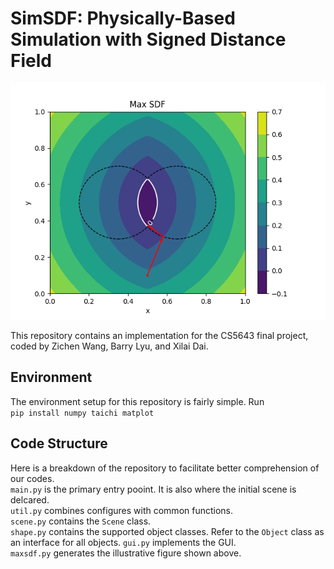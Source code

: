 # SimSDF: Physically-Based Simulation with Signed Distance Field

![Example Figure](./figures/max_sdf.png)

This repository contains an implementation for the CS5643 final project, coded by Zichen Wang, Barry Lyu, and Xilai Dai.

## Environment
The environment setup for this repository is fairly simple. Run  
``` pip install numpy taichi matplot ```

## Code Structure
Here is a breakdown of the repository to facilitate better comprehension of our codes.  
`main.py` is the primary entry pooint. It is also where the initial scene is delcared.  
`util.py` combines configures with common functions.  
`scene.py` contains the `Scene` class.  
`shape.py` contains the supported object classes. Refer to the `Object` class as an interface for all objects.
 `gui.py` implements the GUI.  
 `maxsdf.py` generates the illustrative figure shown above.
